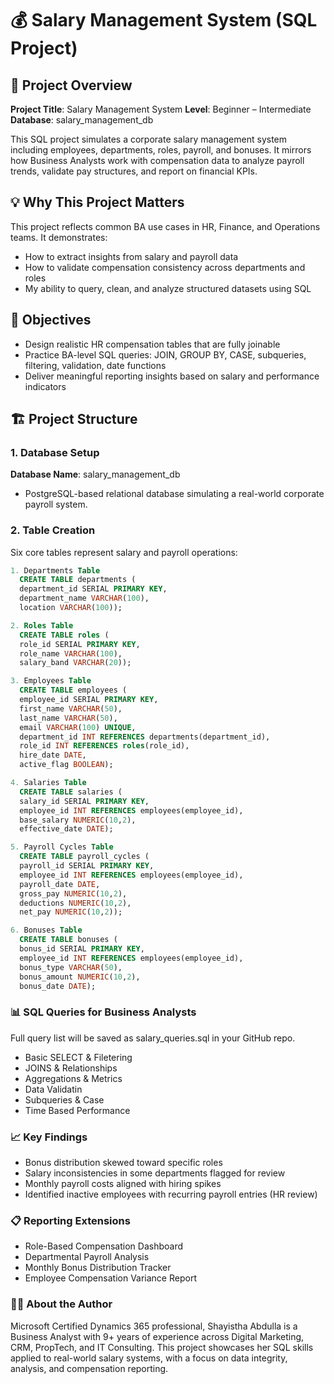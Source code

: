 # 💰 Salary Management System (SQL Project)

## 📌 Project Overview
**Project Title**: Salary Management System
**Level**: Beginner – Intermediate
**Database**: salary_management_db

This SQL project simulates a corporate salary management system including employees, departments, roles, payroll, and bonuses. It mirrors how Business Analysts work with compensation data to analyze payroll trends, validate pay structures, and report on financial KPIs.

## 💡 Why This Project Matters
This project reflects common BA use cases in HR, Finance, and Operations teams. It demonstrates:
- How to extract insights from salary and payroll data
- How to validate compensation consistency across departments and roles
- My ability to query, clean, and analyze structured datasets using SQL

## 🎯 Objectives
- Design realistic HR compensation tables that are fully joinable
- Practice BA-level SQL queries: JOIN, GROUP BY, CASE, subqueries, filtering, validation, date functions
- Deliver meaningful reporting insights based on salary and performance indicators

## 🏗️ Project Structure
### 1. Database Setup
**Database Name**: salary_management_db
- PostgreSQL-based relational database simulating a real-world corporate payroll system.

### 2. Table Creation
Six core tables represent salary and payroll operations:

```sql
1. Departments Table
  CREATE TABLE departments (
  department_id SERIAL PRIMARY KEY,
  department_name VARCHAR(100),
  location VARCHAR(100));

2. Roles Table
  CREATE TABLE roles (
  role_id SERIAL PRIMARY KEY,
  role_name VARCHAR(100),
  salary_band VARCHAR(20));

3. Employees Table
  CREATE TABLE employees (
  employee_id SERIAL PRIMARY KEY,
  first_name VARCHAR(50),
  last_name VARCHAR(50),
  email VARCHAR(100) UNIQUE,
  department_id INT REFERENCES departments(department_id),
  role_id INT REFERENCES roles(role_id),
  hire_date DATE,
  active_flag BOOLEAN);

4. Salaries Table
  CREATE TABLE salaries (
  salary_id SERIAL PRIMARY KEY,
  employee_id INT REFERENCES employees(employee_id),
  base_salary NUMERIC(10,2),
  effective_date DATE);

5. Payroll Cycles Table
  CREATE TABLE payroll_cycles (
  payroll_id SERIAL PRIMARY KEY,
  employee_id INT REFERENCES employees(employee_id),
  payroll_date DATE,
  gross_pay NUMERIC(10,2),
  deductions NUMERIC(10,2),
  net_pay NUMERIC(10,2));

6. Bonuses Table
  CREATE TABLE bonuses (
  bonus_id SERIAL PRIMARY KEY,
  employee_id INT REFERENCES employees(employee_id),
  bonus_type VARCHAR(50),
  bonus_amount NUMERIC(10,2),
  bonus_date DATE);
```

### 📊 SQL Queries for Business Analysts
Full query list will be saved as salary_queries.sql in your GitHub repo.
- Basic SELECT & Filetering
- JOINS & Relationships
- Aggregations & Metrics
- Data Validatin
- Subqueries & Case
- Time Based Performance

### 📈 Key Findings
- Bonus distribution skewed toward specific roles
- Salary inconsistencies in some departments flagged for review
- Monthly payroll costs aligned with hiring spikes
- Identified inactive employees with recurring payroll entries (HR review)

### 📋 Reporting Extensions
- Role-Based Compensation Dashboard
- Departmental Payroll Analysis
- Monthly Bonus Distribution Tracker
- Employee Compensation Variance Report

### 👩‍💼 About the Author
Microsoft Certified Dynamics 365 professional, Shayistha Abdulla is a Business Analyst with 9+ years of experience across Digital Marketing, CRM, PropTech, and IT Consulting. This project showcases her SQL skills applied to real-world salary systems, with a focus on data integrity, analysis, and compensation reporting.


